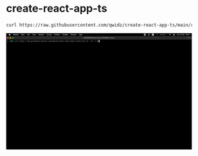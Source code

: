 # create-react-app-ts
```bash
curl https://raw.githubusercontent.com/qwidz/create-react-app-ts/main/run.sh | sh -s my-app
```
![pre](pre.gif)
